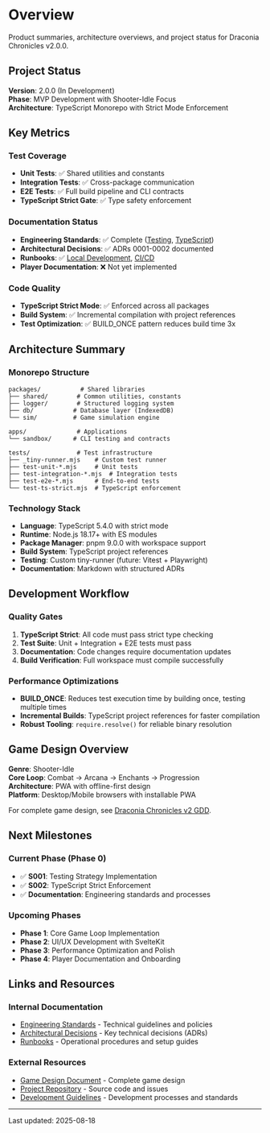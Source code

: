 <!-- markdownlint-disable -->

# Overview

Product summaries, architecture overviews, and project status for Draconia Chronicles v2.0.0.

## Project Status

**Version**: 2.0.0 (In Development)  
**Phase**: MVP Development with Shooter-Idle Focus  
**Architecture**: TypeScript Monorepo with Strict Mode Enforcement

## Key Metrics

### Test Coverage

- **Unit Tests**: ✅ Shared utilities and constants
- **Integration Tests**: ✅ Cross-package communication
- **E2E Tests**: ✅ Full build pipeline and CLI contracts
- **TypeScript Strict Gate**: ✅ Type safety enforcement

### Documentation Status

- **Engineering Standards**: ✅ Complete ([Testing](/docs/engineering/testing.md), [TypeScript](/docs/engineering/typescript.md))
- **Architectural Decisions**: ✅ ADRs 0001-0002 documented
- **Runbooks**: ✅ [Local Development](/docs/runbooks/local-dev.md), [CI/CD](/docs/runbooks/ci.md)
- **Player Documentation**: ❌ Not yet implemented

### Code Quality

- **TypeScript Strict Mode**: ✅ Enforced across all packages
- **Build System**: ✅ Incremental compilation with project references
- **Test Optimization**: ✅ BUILD_ONCE pattern reduces build time 3x

## Architecture Summary

### Monorepo Structure

```
packages/           # Shared libraries
├── shared/        # Common utilities, constants
├── logger/        # Structured logging system
├── db/           # Database layer (IndexedDB)
└── sim/          # Game simulation engine

apps/              # Applications
└── sandbox/      # CLI testing and contracts

tests/             # Test infrastructure
├── _tiny-runner.mjs    # Custom test runner
├── test-unit-*.mjs     # Unit tests
├── test-integration-*.mjs  # Integration tests
├── test-e2e-*.mjs      # End-to-end tests
└── test-ts-strict.mjs  # TypeScript enforcement
```

### Technology Stack

- **Language**: TypeScript 5.4.0 with strict mode
- **Runtime**: Node.js 18.17+ with ES modules
- **Package Manager**: pnpm 9.0.0 with workspace support
- **Build System**: TypeScript project references
- **Testing**: Custom tiny-runner (future: Vitest + Playwright)
- **Documentation**: Markdown with structured ADRs

## Development Workflow

### Quality Gates

1. **TypeScript Strict**: All code must pass strict type checking
2. **Test Suite**: Unit + Integration + E2E tests must pass
3. **Documentation**: Code changes require documentation updates
4. **Build Verification**: Full workspace must compile successfully

### Performance Optimizations

- **BUILD_ONCE**: Reduces test execution time by building once, testing multiple times
- **Incremental Builds**: TypeScript project references for faster compilation
- **Robust Tooling**: `require.resolve()` for reliable binary resolution

## Game Design Overview

**Genre**: Shooter-Idle  
**Core Loop**: Combat → Arcana → Enchants → Progression  
**Architecture**: PWA with offline-first design  
**Platform**: Desktop/Mobile browsers with installable PWA

For complete game design, see [Draconia Chronicles v2 GDD](/Draconia_Chronicles_v2_GDD.md).

## Next Milestones

### Current Phase (Phase 0)

- ✅ **S001**: Testing Strategy Implementation
- ✅ **S002**: TypeScript Strict Enforcement
- ✅ **Documentation**: Engineering standards and processes

### Upcoming Phases

- **Phase 1**: Core Game Loop Implementation
- **Phase 2**: UI/UX Development with SvelteKit
- **Phase 3**: Performance Optimization and Polish
- **Phase 4**: Player Documentation and Onboarding

## Links and Resources

### Internal Documentation

- [Engineering Standards](/docs/engineering/testing.md) - Technical guidelines and policies
- [Architectural Decisions](/docs/adr/0001-testing-strategy.md) - Key technical decisions (ADRs)
- [Runbooks](/docs/runbooks/local-dev.md) - Operational procedures and setup guides

### External Resources

- [Game Design Document](/Draconia_Chronicles_v2_GDD.md) - Complete game design
- [Project Repository](https://github.com/edgarsdzgz/dragonChronicles) - Source code and issues
- [Development Guidelines](/CLAUDE.md) - Development processes and standards

---

Last updated: 2025-08-18
